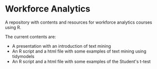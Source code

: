 # Workforce Analytics
 
A repository with contents and resources for workforce analytics courses using R.

The current contents are:

* A presentation with an introduction of text mining  
* An R script and a html file with some examples of text mining using tidymodels
* An R script and a html file with some examples of the Student's t-test 

